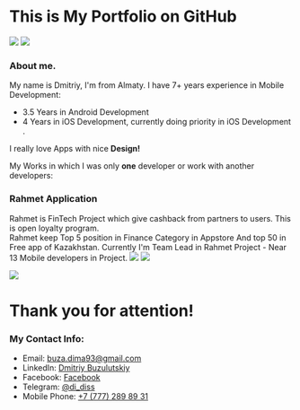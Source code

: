 


# This is My Portfolio on GitHub 
<a href="mailto:buza.dima93@gmail.com"><img src="https://img.shields.io/badge/Mail%20To-buza.dima93%40gmail.com-red?style=for-the-badge&logo=minutemailer&logoColor=red"></a>
<a href="https://www.linkedin.com/in/dmitriy-buzulutskiy-a933a0b5/"><img src="https://img.shields.io/badge/Linkedin-buza.dima93-blue?style=for-the-badge"></a>
### About me.
My name is Dmitriy, I'm from Almaty. I have 7+ years experience in Mobile Development:
 - 3.5 Years in Android Development
 - 4  Years in iOS Development, сurrently doing priority in iOS Development . 

I really love Apps with nice **Design!**

My Works in which I was only **one** developer or work with another developers:

### Rahmet Application
Rahmet is FinTech Project which give cashback from partners to users. This is open loyalty program.  
Rahmet keep Top 5 position in Finance Category in Appstore And top 50 in Free app of Kazakhstan.
Currently I'm Team Lead in Rahmet Project - Near 13 Mobile developers in Project.
<img src="https://media-exp1.licdn.com/media-proxy/ext?w=576&h=1024&f=n&hash=9adPeJvD1x%2FVeHNmXxEJ%2Bp5BvIY%3D&ora=1%2CaFBCTXdkRmpGL2lvQUFBPQ%2CxAVta5g-0R6jnhodx1Ey9KGTqAGj6E5DQJHUA3L0CHH05IbfPWi8cZOMeLT39kBHeyoJjQA6dua1EmHpFI68Koi-ddVyjMbjLJD5agYUbhl4lWdI"  />
<img src="https://media-exp1.licdn.com/media-proxy/ext?w=576&h=1024&f=n&hash=kcM5L61heiL%2FTb%2F%2Fjzacyv6yp08%3D&ora=1%2CaFBCTXdkRmpGL2lvQUFBPQ%2CxAVta5g-0R6jnhodx1Ey9KGTqAGj6E5DQJHUA3L0CHH05IbfPWi7fJTZf-HyrEBEfi9QjQAxebq1ETfjFI7qKIq8fdt53ZC3d8H5agYUbhl4lWdI" />

<img src="https://media-exp1.licdn.com/media-proxy/ext?w=576&h=1024&f=n&hash=PeijA1xi5KZZ2T2cFTh37XHwmyA%3D&ora=1%2CaFBCTXdkRmpGL2lvQUFBPQ%2CxAVta5g-0R6jnhodx1Ey9KGTqAGj6E5DQJHUA3L0CHH05IbfPWi8LJPdebGkrEAVcH0IjQAxeb61SWKwFo68KYq7L99yjZDhdcb5agYUbhl4lWdI" />

# Thank you for attention!
### My Contact Info:
- Email: buza.dima93@gmail.com
- LinkedIn: [Dmitriy Buzulutskiy](https://www.linkedin.com/in/dmitriy-buzulutskiy-a933a0b5/)
- Facebook: [Facebook](https://www.facebook.com/buza.dima93)
- Telegram: [@di_diss](https://t.me/di_diss)
- Mobile Phone: <a href="tel:+7 (777) 289 89-31">+7 (777) 289 89 31</a>
